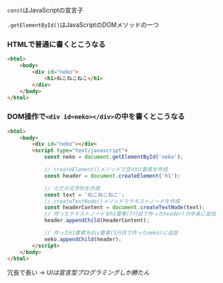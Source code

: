 `const`はJavaScriptの宣言子

`.getElementById()`はJavaScriptのDOMメソッドの一つ


### HTMLで普通に書くとこうなる
```html
<html>
    <body>
        <div id="neko">
            <h1>ねこねこねこ</h1>
        </div>
    </body>
</html>
```

### DOM操作で`<div id=neko></div>`の中を書くとこうなる
```html
<html>
    <body>
        <div id="neko"></div>
        <script type="text/javascript">
            const neko = document.getElementById('neko');

            // createElement()メソッドで空のh1要素を作成
            const header = document.createElement('h1');

            // ただの文字列を作成
            const text = 'ねこねこねこ';
            // createTextNode()メソッドでテキストノードを作成
            const headerContent = document.createTextNode(text);
            // 作ったテキストノードをh1要素(7行目で作ったheader)の中身に追加
            header.appendChild(headerContent);

            // 作ったh1要素をdiv要素(3行目で作ったneko)に追加
            neko.appendChild(header);
        </script>
    </body>
</html>
```
冗長で長い -> *UIは宣言型プログラミングしか勝たん*
